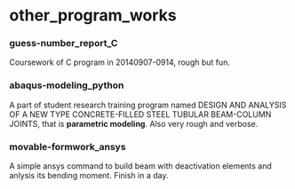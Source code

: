 # other_program_works

### guess-number_report_C
Coursework of C program in 20140907-0914, rough but fun.

### abaqus-modeling_python
A part of student research training program named DESIGN AND ANALYSIS OF A NEW TYPE CONCRETE-FILLED STEEL TUBULAR BEAM-COLUMN JOINTS, that is **parametric modeling**. Also very rough and verbose.

### movable-formwork_ansys
A simple ansys command to build beam with deactivation elements and anlysis its bending moment. Finish in a day.
